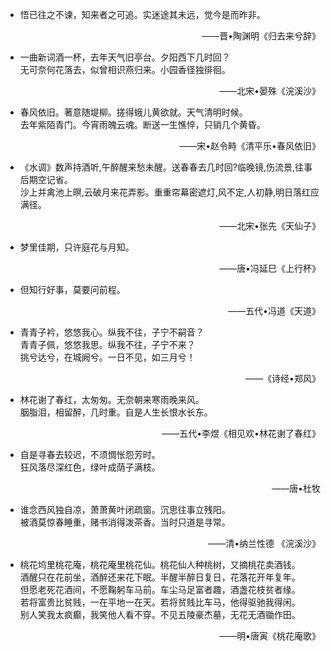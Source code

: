 - 悟已往之不谏，知来者之可追。实迷途其未远，觉今是而昨非。<p align="right">——晋•陶渊明《归去来兮辞》</p>
- 一曲新词酒一杯，去年天气旧亭台。夕阳西下几时回？<br>无可奈何花落去，似曾相识燕归来。小园香径独徘徊。<p align="right">——北宋•晏殊《浣溪沙》</p>
- 春风依旧。著意随堤柳。搓得蛾儿黄欲就。天气清明时候。<br>去年紫陌青门。今宵雨魄云魂。断送一生憔悴，只销几个黄昏。<p align="right">——宋•赵令畤《清平乐•春风依旧》</p>
- 《水调》数声持酒听,午醉醒来愁未醒。送春春去几时回?临晚镜,伤流景,往事后期空记省。<br>沙上并禽池上暝,云破月来花弄影。重重帘幕密遮灯,风不定,人初静,明日落红应满径。<p align="right">——北宋•张先《天仙子》</p>
- 梦里佳期，只许庭花与月知。<p align="right">——唐•冯延巳《上行杯》</p>
- 但知行好事，莫要问前程。<p align="right">——五代•冯道《天道》</p>
- 青青子衿，悠悠我心。纵我不往，子宁不嗣音？<br>青青子佩，悠悠我思。纵我不往，子宁不来？<br>挑兮达兮，在城阙兮。一日不见，如三月兮！<p align="right">——《诗经•郑风》</p>
- 林花谢了春红，太匆匆。无奈朝来寒雨晚来风。<br>胭脂泪，相留醉，几时重。自是人生长恨水长东。<p align="right">——五代•李煜《相见欢•林花谢了春红》</p>
- 自是寻春去较迟，不须惆怅怨芳时。<br>狂风落尽深红色，绿叶成荫子满枝。<p align="right">——唐•杜牧</p>
- 谁念西风独自凉，萧萧黄叶闭疏窗。沉思往事立残阳。<br>被酒莫惊春睡重，赌书消得泼茶香。当时只道是寻常。<p align="right">——清•纳兰性德 《浣溪沙》</p>
- 桃花坞里桃花庵，桃花庵里桃花仙。桃花仙人种桃树，又摘桃花卖酒钱。<br>酒醒只在花前坐，酒醉还来花下眠。半醒半醉日复日，花落花开年复年。<br>但愿老死花酒间，不愿鞠躬车马前。车尘马足富者趣，酒盏花枝贫者缘。<br>若将富贵比贫贱，一在平地一在天。若将贫贱比车马，他得驱驰我得闲。<br>别人笑我太疯癫，我笑他人看不穿。不见五陵豪杰墓，无花无酒锄作田。<p align="right">——明•唐寅《桃花庵歌》</p>